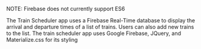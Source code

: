
NOTE: Firebase does not currently support ES6

The Train Scheduler app uses a Firebase Real-Time database to display the arrival and departure times of a list of trains.
Users can also add new trains to the list. The train scheduler app uses Google Firebase, JQuery, and Materialize.css for its styling
